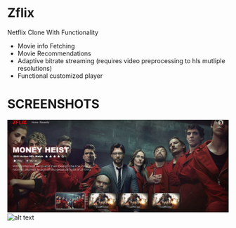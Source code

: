 # Zflix
Netflix Clone
With Functionality
- Movie info Fetching
- Movie Recommendations
- Adaptive bitrate streaming (requires video preprocessing to hls mutliple resolutions)
- Functional customized player


# SCREENSHOTS
![alt text](https://github.com/Admin368/Zflix/blob/main/screenshots/index_desktop.png?raw=true)
![alt text](https://github.com/Admin368/Zflix/blob/main/screenshots/index_mobile.png?raw=true)
